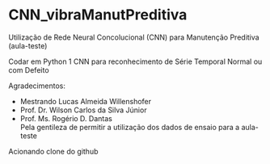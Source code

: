 # CNN_vibraManutPreditiva
Utilização de Rede Neural Concolucional (CNN) para Manutenção Preditiva (aula-teste)

Codar em Python 1 CNN para reconhecimento de Série Temporal Normal ou com Defeito

Agradecimentos:<br>
- Mestrando Lucas Almeida Willenshofer<br>
- Prof. Dr. Wilson Carlos da Silva Júnior<br>
- Prof. Ms. Rogério D. Dantas<br>
Pela gentileza de permitir a utilização dos dados de ensaio para a aula-teste

Acionando clone do github
